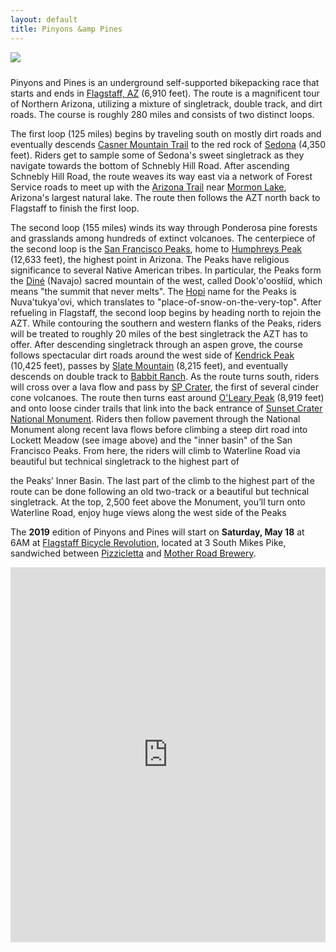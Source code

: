 ```yaml
---
layout: default
title: Pinyons &amp Pines
---
```


<img src="{{ site.baseurl }}/images/LockettMeadow.jpg" class="img-responsive img-rounded" img style="margin-bottom: 10px" />

Pinyons and Pines is an underground self-supported bikepacking race that starts and ends in [Flagstaff, AZ](https://en.wikipedia.org/wiki/Flagstaff,_Arizona) (6,910 feet). The route is a magnificent tour of Northern Arizona, utilizing a mixture of singletrack, double track, and dirt roads.  The course is roughly 280 miles and consists of two distinct loops.

The first loop (125 miles) begins by traveling south on mostly dirt roads and eventually descends [Casner Mountain Trail](https://www.fs.usda.gov/recarea/coconino/recarea/?recid=55262) to the red rock of [Sedona](https://en.wikipedia.org/wiki/Sedona,_Arizona) (4,350 feet). Riders get to sample some of Sedona's sweet singletrack as they navigate towards the bottom of Schnebly Hill Road. After ascending Schnebly Hill Road, the route weaves its way east via a network of Forest Service roads to meet up with the [Arizona Trail](https://aztrail.org) near [Mormon Lake](https://en.wikipedia.org/wiki/Mormon_Lake), Arizona's largest natural lake. The route then follows the AZT north back to Flagstaff to finish the first loop.

The second loop (155 miles) winds its way through Ponderosa pine forests and grasslands among hundreds of extinct volcanoes. The centerpiece of the second loop is the [San Francisco Peaks](https://en.wikipedia.org/wiki/San_Francisco_Peaks), home to [Humphreys Peak](https://en.wikipedia.org/wiki/Humphreys_Peak) (12,633 feet), the highest point in Arizona.  The Peaks have religious significance to several Native American tribes. In particular, the Peaks form the [Diné](https://en.wikipedia.org/wiki/Navajo) (Navajo) sacred mountain of the west, called Dook'o'oosłííd, which means "the summit that never melts". The [Hopi](https://en.wikipedia.org/wiki/Hopi) name for the Peaks is Nuva'tukya'ovi, which translates to "place-of-snow-on-the-very-top". After refueling in Flagstaff, the second loop begins by heading north to rejoin the AZT.  While contouring the southern and western flanks of the Peaks, riders will be treated to roughly 20 miles of the best singletrack the AZT has to offer. After descending singletrack through an aspen grove, the course follows spectacular dirt roads around the west side of [Kendrick Peak](https://en.wikipedia.org/wiki/Kendrick_Peak) (10,425 feet), passes by [Slate Mountain](https://www.fs.usda.gov/recarea/coconino/recarea/?recid=55180) (8,215 feet), and eventually descends on double track to [Babbit Ranch](http://www.babbittranches.com). As the route turns south, riders will cross over a lava flow and pass by [SP Crater](https://en.wikipedia.org/wiki/S_P_Crater), the first of several cinder cone volcanoes. The route then turns east around [O'Leary Peak](https://en.wikipedia.org/wiki/O%27Leary_Peak) (8,919 feet) and onto loose cinder trails that link into the back entrance of [Sunset Crater National Monument](https://en.wikipedia.org/wiki/Sunset_Crater). Riders then follow pavement through the National Monument along recent lava flows before climbing a steep dirt road into Lockett Meadow (see image above) and the "inner basin" of the San Francisco Peaks. From here, the riders will climb to Waterline Road via beautiful but technical singletrack to the highest part of

the Peaks’ Inner Basin. The last part of the climb to the highest part of the route can be done following an old two-track or a beautiful but technical singletrack. At the top, 2,500 feet above the Monument, you’ll turn onto Waterline Road, enjoy huge views along the west side of the Peaks  

The **2019** edition of Pinyons and Pines will start on **Saturday, May 18** at 6AM at [Flagstaff Bicycle Revolution](http://flagbikerev.com), located at 3 South Mikes Pike, sandwiched between [Pizzicletta](http://www.pizzicletta.com) and [Mother Road Brewery](https://www.motherroadbeer.com).

<!-- Scraps

The second loop also circumnavigates [Kendrick Peak](https://en.wikipedia.org/wiki/Kendrick_Peak) (10,425 feet), [O'Leary Peak](https://en.wikipedia.org/wiki/O%27Leary_Peak) (8,919 feet), and [Mount Elden](https://en.wikipedia.org/wiki/Mount_Elden) (https://en.wikipedia.org/wiki/Mount_Elden) (9,301 feet).

Whether you are an experienced ultra racer or new to bikepacking, Pinyons and Pines has something for

New to bikepacking? Pinyons and Pines would make an excellent first bikepacking race.

Pinyons and Pines consists of two loops, both starting and ending in Flagstaff.

Todo
- Course overview
- Single vs duo
- Water and resupply
- Water and resupply options
- Sign-up
- Trackleaders
- GPX
- Craters and Cinder Cones
- Good beginner route, easier than AZT300 -->

<iframe src="https://ridewithgps.com/embeds?type=route&id=29105484&sampleGraph=true" style="width: 1px; min-width: 100%; height: 600px; border: none;" scrolling="no"></iframe>

<!-- This website was created using <a href="https://pages.github.com">GitHub Pages</a> and <a href="http://jekyllrb.com">Jekyll</a> together with <a href="http://getbootstrap.com">Twitter Bootstrap</a>. You can find the <a href="https://github.com/dcernst/PinyonsPines">source code</a> on GitHub. -->
